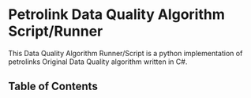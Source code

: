 # Petrolink Data Quality Algorithm Script/Runner
This Data Quality Algorithm Runner/Script is a python implementation of petrolinks Original Data Quality algorithm written in C#. 

## Table of Contents